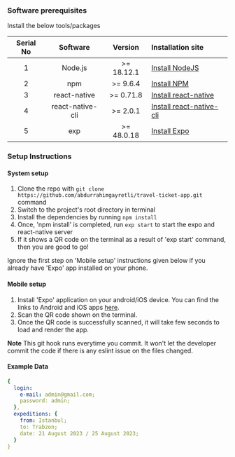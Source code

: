 ### Software prerequisites

Install the below tools/packages

| Serial No   | Software           | Version   | Installation site |
| :---------: | :----------------: | :-------: | :---------------- |
| 1           | Node.js            | >= 18.12.1  | [Install NodeJS](https://nodejs.org/en/download/) |
| 2           | npm                | >= 9.6.4 | [Install NPM](https://www.npmjs.com/get-npm)      |
| 3           | react-native       | >= 0.71.8 | [Install react-native](https://www.npmjs.com/package/react-native) |
| 4           | react-native-cli   | >= 2.0.1  | [Install react-native-cli](https://www.npmjs.com/package/react-native-cli) |
| 5           | exp                | >= 48.0.18 | [Install Expo](https://www.npmjs.com/package/exp) |


### Setup Instructions

#### System setup
1. Clone the repo with `git clone https://github.com/abdurrahimgayretli/travel-ticket-app.git` command
2. Switch to the project's root directory in terminal
3. Install the dependencies by running `npm install`
4. Once, 'npm install' is completed, run `exp start` to start the expo and react-native server
5. If it shows a QR code on the terminal as a result of 'exp start' command, then you are good to go!


Ignore the first step on 'Mobile setup' instructions given below if you already have 'Expo' app installed on your phone.

#### Mobile setup
1. Install 'Expo' application on your android/iOS device. You can find the links to Android and iOS apps [here](https://expo.io/tools#client).
2. Scan the QR code shown on the terminal.
3. Once the QR code is successfully scanned, it will take few seconds to load and render the app.

**Note** This git hook runs everytime you commit. It won't let the developer commit the code if there is any eslint issue on the files changed.

#### Example Data
```yaml
{
  login: 
    e-mail: admin@gmail.com;
    password: admin;
  },
  expeditions: {
    from: Istanbul;
    to: Trabzon;
    date: 21 August 2023 / 25 August 2023;
  }
}
